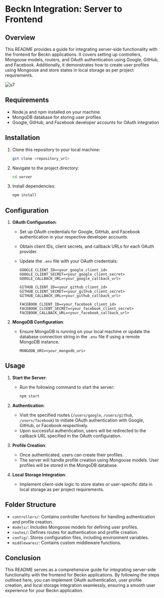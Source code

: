 # Beckn Integration: Server to Frontend

## Overview

This README provides a guide for integrating server-side functionality with the frontend for Beckn applications. It covers setting up controllers, Mongoose models, routers, and OAuth authentication using Google, GitHub, and Facebook. Additionally, it demonstrates how to create user profiles using Mongoose and store states in local storage as per project requirements.

![s7](https://github.com/Akash12233/use-case-gen-frontend/assets/121252393/d0f85a15-9bc1-4e4c-a7c8-8316d5c1cdf3)

## Requirements

- Node.js and npm installed on your machine
- MongoDB database for storing user profiles
- Google, GitHub, and Facebook developer accounts for OAuth integration

## Installation

1. Clone this repository to your local machine:

   ```bash
   git clone <repository_url>
   ```

2. Navigate to the project directory:

   ```bash
   cd server
   ```

3. Install dependencies:

   ```bash
   npm install
   ```

## Configuration

1. **OAuth Configuration**:
   - Set up OAuth credentials for Google, GitHub, and Facebook authentication in your respective developer accounts.
   - Obtain client IDs, client secrets, and callback URLs for each OAuth provider.
   - Update the `.env` file with your OAuth credentials:

     ```plaintext
     GOOGLE_CLIENT_ID=<your_google_client_id>
     GOOGLE_CLIENT_SECRET=<your_google_client_secret>
     GOOGLE_CALLBACK_URL=<your_google_callback_url>

     GITHUB_CLIENT_ID=<your_github_client_id>
     GITHUB_CLIENT_SECRET=<your_github_client_secret>
     GITHUB_CALLBACK_URL=<your_github_callback_url>

     FACEBOOK_CLIENT_ID=<your_facebook_client_id>
     FACEBOOK_CLIENT_SECRET=<your_facebook_client_secret>
     FACEBOOK_CALLBACK_URL=<your_facebook_callback_url>
     ```

2. **MongoDB Configuration**:
   - Ensure MongoDB is running on your local machine or update the database connection string in the `.env` file if using a remote MongoDB instance.

     ```plaintext
     MONGODB_URI=<your_mongodb_uri>
     ```

## Usage

1. **Start the Server**:
   - Run the following command to start the server:

     ```bash
     npm start
     ```

2. **Authentication**:
   - Visit the specified routes (`/users/google`, `/users/github`, `/users/facebook`) to initiate OAuth authentication with Google, GitHub, or Facebook respectively.
   - Upon successful authentication, users will be redirected to the callback URL specified in the OAuth configuration.

3. **Profile Creation**:
   - Once authenticated, users can create their profiles. 
   - The server will handle profile creation using Mongoose models. User profiles will be stored in the MongoDB database.

4. **Local Storage Integration**:
   - Implement client-side logic to store states or user-specific data in local storage as per project requirements.

## Folder Structure

- `controllers/`: Contains controller functions for handling authentication and profile creation.
- `models/`: Includes Mongoose models for defining user profiles.
- `routes/`: Defines routes for authentication and profile creation.
- `config/`: Stores configuration files, including environment variables.
- `middlewares/`: Contains custom middleware functions.

## Conclusion

This README serves as a comprehensive guide for integrating server-side functionality with the frontend for Beckn applications. By following the steps outlined here, you can implement OAuth authentication, user profile creation, and local storage integration seamlessly, ensuring a smooth user experience for your Beckn application.
